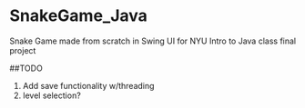 # SnakeGame_Java
Snake Game made from scratch in Swing UI for NYU Intro to Java class final project

##TODO
1. Add save functionality w/threading
2. level selection?

